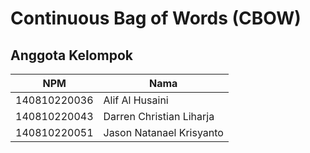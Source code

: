 # Continuous Bag of Words (CBOW)

## Anggota Kelompok
| NPM     | Nama      | 
|---------------|---------------|
| 140810220036 | Alif Al Husaini| 
| 140810220043 | Darren Christian Liharja| 
| 140810220051 | Jason Natanael Krisyanto | 




